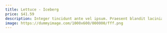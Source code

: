 ```yaml
---
title: Lettuce - Iceberg
price: $41.59
description: Integer tincidunt ante vel ipsum. Praesent blandit lacinia erat. Vestibulum sed magna at nunc commodo placerat.
image: https://dummyimage.com/1000x600/000000/fff.png
---
```

